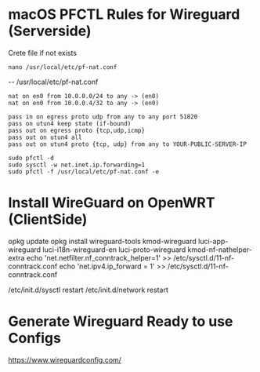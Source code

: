# macOS PFCTL Rules for Wireguard (Serverside)

Crete file if not exists
```
nano /usr/local/etc/pf-nat.conf
```
-- /usr/local/etc/pf-nat.conf
```
nat on en0 from 10.0.0.0/24 to any -> (en0)
nat on en0 from 10.0.0.4/32 to any -> (en0)

pass in on egress proto udp from any to any port 51820
pass on utun4 keep state (if-bound)
pass out on egress proto {tcp,udp,icmp}
pass out on utun4 all
pass out on utun4 proto {tcp, udp} from any to YOUR-PUBLIC-SERVER-IP
```

```
sudo pfctl -d
sudo sysctl -w net.inet.ip.forwarding=1
sudo pfctl -f /usr/local/etc/pf-nat.conf -e
```

# Install WireGuard on OpenWRT (ClientSide)
opkg update
opkg install wireguard-tools kmod-wireguard luci-app-wireguard luci-i18n-wireguard-en luci-proto-wireguard  kmod-nf-nathelper-extra
echo 'net.netfilter.nf_conntrack_helper=1' >> /etc/sysctl.d/11-nf-conntrack.conf
echo 'net.ipv4.ip_forward = 1' >> /etc/sysctl.d/11-nf-conntrack.conf

/etc/init.d/sysctl restart
/etc/init.d/network restart

# Generate Wireguard Ready to use Configs
https://www.wireguardconfig.com/

